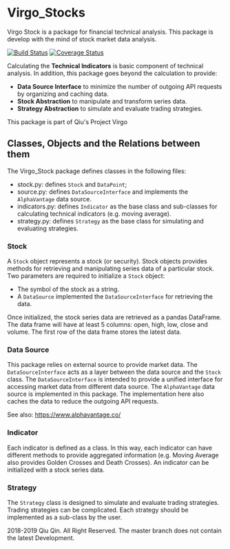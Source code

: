 # Virgo_Stocks
Virgo Stock is a package for financial technical analysis. This package is develop with the mind of stock market data analysis.

[![Build Status](https://travis-ci.org/qiuosier/Virgo.svg?branch=master)](https://travis-ci.org/qiuosier/Virgo)
[![Coverage Status](https://coveralls.io/repos/github/qiuosier/Virgo/badge.svg?branch=master)](https://coveralls.io/github/qiuosier/Virgo?branch=master)

Calculating the __Technical Indicators__ is basic component of technical analysis. In addition, this package goes beyond the calculation to provide:
* __Data Source Interface__ to minimize the number of outgoing API requests by organizing and caching data.
* __Stock Abstraction__ to manipulate and transform series data.
* __Strategy Abstraction__ to simulate and evaluate trading strategies.

This package is part of Qiu's Project Virgo


## Classes, Objects and the Relations between them
The Virgo_Stock package defines classes in the following files:
* stock.py: defines `Stock` and `DataPoint`;
* source.py: defines `DataSourceInterface` and implements the `AlphaVantage` data source.
* indicators.py: defines `Indicator` as the base class and sub-classes for calculating technical indicators (e.g. moving average).
* strategy.py: defines `Strategy` as the base class for simulating and evaluating strategies.

### Stock
A `Stock` object represents a stock (or security). Stock objects provides methods for retrieving and manipulating series data of a particular stock. Two parameters are required to initialize a `Stock` object:
* The symbol of the stock as a string.
* A `DataSource` implemented the `DataSourceInterface` for retrieving the data.

Once initialized, the stock series data are retrieved as a pandas DataFrame. The data frame will have at least 5 columns: open, high, low, close and volume. The first row of the data frame stores the latest data.

### Data Source
This package relies on external source to provide market data. The `DataSourceInterface` acts as a layer between the data source and the `Stock` class. The `DataSourceInterface` is intended to provide a unified interface for accessing market data from different data source. The `AlphaVantage` data source is implemented in this package. The implementation here also caches the data to reduce the outgoing API requests.

See also: https://www.alphavantage.co/

### Indicator
Each indicator is defined as a class. In this way, each indicator can have different methods to provide aggregated information (e.g. Moving Average also provides Golden Crosses and Death Crosses).  An indicator can be initialized with a stock series data.

### Strategy
The `Strategy` class is designed to simulate and evaluate trading strategies. Trading strategies can be complicated. Each strategy should be implemented as a sub-class by the user.


2018-2019 Qiu Qin.
All Right Reserved.
The master branch does not contain the latest Development.
